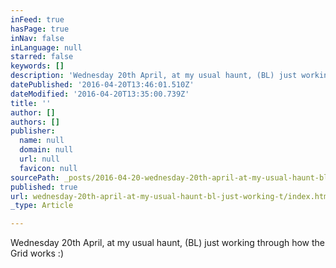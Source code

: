```yaml
---
inFeed: true
hasPage: true
inNav: false
inLanguage: null
starred: false
keywords: []
description: 'Wednesday 20th April, at my usual haunt, (BL) just working through how the Grid works :)'
datePublished: '2016-04-20T13:46:01.510Z'
dateModified: '2016-04-20T13:35:00.739Z'
title: ''
author: []
authors: []
publisher:
  name: null
  domain: null
  url: null
  favicon: null
sourcePath: _posts/2016-04-20-wednesday-20th-april-at-my-usual-haunt-bl-just-working-t.md
published: true
url: wednesday-20th-april-at-my-usual-haunt-bl-just-working-t/index.html
_type: Article

---
```

Wednesday 20th April, at my usual haunt, (BL) just working through how the Grid works :)